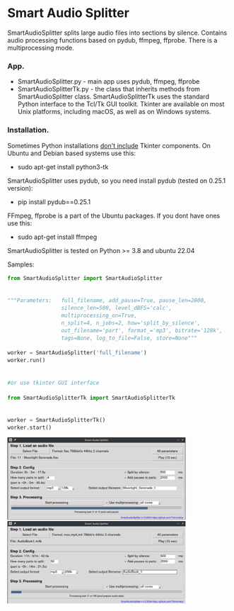 # Smart Audio Splitter
SmartAudioSplitter splits large audio files into sections by silence. Contains audio processing functions based on pydub, ffmpeg, ffprobe. There is a multiprocessing mode.


### App.

- SmartAudioSplitter.py - main app uses pydub, ffmpeg, ffprobe
- SmartAudioSplitterTk.py -  the class that inherits methods from SmartAudioSplitter class.
   SmartAudioSplitterTk uses the standard Python interface to the Tcl/Tk GUI toolkit.
   Tkinter are available on most Unix platforms, including macOS, as well as on Windows systems.

### Installation.

Sometimes Python installations [don't include](https://stackoverflow.com/questions/76105218/why-does-tkinter-or-turtle-seem-to-be-missing-or-broken-shouldnt-it-be-part) Tkinter components. 
On Ubuntu and Debian based systems use this:
 - sudo apt-get install python3-tk

SmartAudioSplitter uses pydub, so you need install pydub (tested on 0.25.1 version):

- pip install pydub==0.25.1

FFmpeg, ffprobe is a part of the Ubuntu packages. If you dont have ones use this:

- sudo apt-get install ffmpeg

SmartAudioSplitter is tested on Python >= 3.8 and ubuntu 22.04

Samples:

```Python
from SmartAudioSplitter import SmartAudioSplitter


"""Parameters:   full_filename, add_pause=True, pause_len=2000,
                 silence_len=500, level_dBFS='calc',
                 multiprocessing_on=True,
                 n_split=4, n_jobs=2, how='split_by_silence',
                 out_filename='part', format_='mp3', bitrate='128k',
                 tags=None, log_to_file=False, store=None"""

worker = SmartAudioSplitter('full_filename')
worker.run()


#or use tkinter GUI interface

from SmartAudioSplitterTk import SmartAudioSplitterTk


worker = SmartAudioSplitterTk()
worker.start()
```


<img src="https://github.com/Tikhvinskiy/Smart-audio-splitter/blob/main/screen1.jpg" width="80%">

<img src="https://github.com/Tikhvinskiy/Smart-audio-splitter/blob/main/screen2.jpg" width="80%">



   
